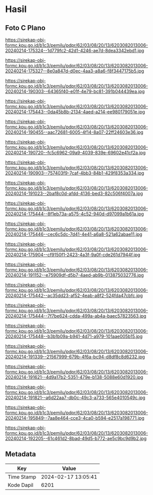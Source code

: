 # Hasil

## Foto C Plano

https://sirekap-obj-formc.kpu.go.id/b1c3/pemilu/pdpr/62/03/08/20/13/6203082013006-20240214-175324--1d779fc2-42d1-4246-ae7d-8dea3342ebd1.jpg

https://sirekap-obj-formc.kpu.go.id/b1c3/pemilu/pdpr/62/03/08/20/13/6203082013006-20240214-175327--8e0a847d-d0ec-4aa3-a8a6-f8f3447175b5.jpg

https://sirekap-obj-formc.kpu.go.id/b1c3/pemilu/pdpr/62/03/08/20/13/6203082013006-20240214-190303--64365f40-e01f-4e79-bc81-391b044439ea.jpg

https://sirekap-obj-formc.kpu.go.id/b1c3/pemilu/pdpr/62/03/08/20/13/6203082013006-20240214-175443--0da45b8b-2134-4aed-a214-ee980179051e.jpg

https://sirekap-obj-formc.kpu.go.id/b1c3/pemilu/pdpr/62/03/08/20/13/6203082013006-20240214-190455--aac72681-6005-4f14-8a07-22ff24603e36.jpg

https://sirekap-obj-formc.kpu.go.id/b1c3/pemilu/pdpr/62/03/08/20/13/6203082013006-20240214-190720--fc5c6962-09a9-4039-839e-69602e41cf2a.jpg

https://sirekap-obj-formc.kpu.go.id/b1c3/pemilu/pdpr/62/03/08/20/13/6203082013006-20240214-190903--757403f9-7caf-4bb3-84b1-429f8353a334.jpg

https://sirekap-obj-formc.kpu.go.id/b1c3/pemilu/pdpr/62/03/08/20/13/6203082013006-20240214-191023--2baf8c0d-afdd-4136-bed3-82c506f4007a.jpg

https://sirekap-obj-formc.kpu.go.id/b1c3/pemilu/pdpr/62/03/08/20/13/6203082013006-20240214-175444--8f1eb73a-a575-4c52-940d-d97099a1b61a.jpg

https://sirekap-obj-formc.kpu.go.id/b1c3/pemilu/pdpr/62/03/08/20/13/6203082013006-20240214-175446--cec6c5dc-7d41-4e41-a6a8-521a62abae11.jpg

https://sirekap-obj-formc.kpu.go.id/b1c3/pemilu/pdpr/62/03/08/20/13/6203082013006-20240214-175904--cf9150f1-2423-4a3f-9a0f-cde261d7944f.jpg

https://sirekap-obj-formc.kpu.go.id/b1c3/pemilu/pdpr/62/03/08/20/13/6203082013006-20240214-191152--e75909df-d5b7-4aed-ab9b-013875032776.jpg

https://sirekap-obj-formc.kpu.go.id/b1c3/pemilu/pdpr/62/03/08/20/13/6203082013006-20240214-175442--ac35dd23-af52-4eab-a8f2-524fda47cbfc.jpg

https://sirekap-obj-formc.kpu.go.id/b1c3/pemilu/pdpr/62/03/08/20/13/6203082013006-20240214-175444--7f7be624-cdda-499a-ab4a-baec57823563.jpg

https://sirekap-obj-formc.kpu.go.id/b1c3/pemilu/pdpr/62/03/08/20/13/6203082013006-20240214-175448--b3b1b09a-b941-4d71-a979-101aae005b15.jpg

https://sirekap-obj-formc.kpu.go.id/b1c3/pemilu/pdpr/62/03/08/20/13/6203082013006-20240214-191339--21567999-679b-4f6a-bc94-d8df8c8d6232.jpg

https://sirekap-obj-formc.kpu.go.id/b1c3/pemilu/pdpr/62/03/08/20/13/6203082013006-20240214-191621--4d9a17b2-5351-479e-b138-5088e60d1920.jpg

https://sirekap-obj-formc.kpu.go.id/b1c3/pemilu/pdpr/62/03/08/20/13/6203082013006-20240214-191821--a6d22aa7-db0c-49c3-a733-565e4010549c.jpg

https://sirekap-obj-formc.kpu.go.id/b1c3/pemilu/pdpr/62/03/08/20/13/6203082013006-20240214-195849--7aa8e464-cce3-4ca0-b594-e2517a198771.jpg

https://sirekap-obj-formc.kpu.go.id/b1c3/pemilu/pdpr/62/03/08/20/13/6203082013006-20240214-192205--61c461d2-8bad-49d5-b772-ae5c9bc9d9b2.jpg


## Metadata

| Key        | Value               |
| ---------- | ------------------- |
| Time Stamp | 2024-02-17 13:05:41 |
| Kode Dapil | 6201                |



